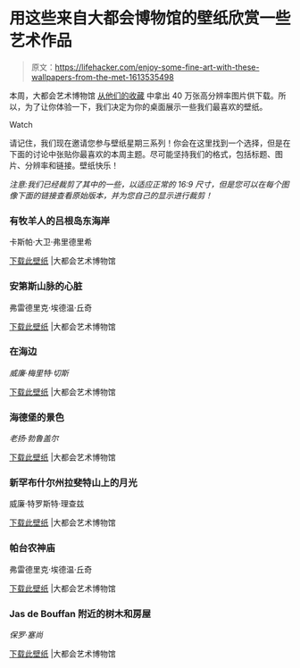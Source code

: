 # 用这些来自大都会博物馆的壁纸欣赏一些艺术作品

> 原文：<https://lifehacker.com/enjoy-some-fine-art-with-these-wallpapers-from-the-met-1613535498>

本周，大都会艺术博物馆 [从他们的收藏](http://bigthink.com/1000-words/need-a-new-screensaver-the-met-puts-400000-high-res-images-online) 中拿出 40 万张高分辨率图片供下载。所以，为了让你体验一下，我们决定为你的桌面展示一些我们最喜欢的壁纸。

Watch

请记住，我们现在邀请您参与壁纸星期三系列！你会在这里找到一个选择，但是在下面的讨论中张贴你最喜欢的本周主题。尽可能坚持我们的格式，包括标题、图片、分辨率和链接。壁纸快乐！

*注意:我们已经裁剪了其中的一些，以适应正常的 16:9 尺寸，但是您可以在每个图像下面的链接查看原始版本，并为您自己的显示进行裁剪！*

### 有牧羊人的吕根岛东海岸

卡斯帕·大卫·弗里德里希

[下载此壁纸](http://www.metmuseum.org/collection/the-collection-online/search/354644) |大都会艺术博物馆

### 安第斯山脉的心脏

弗雷德里克·埃德温·丘奇

[下载此壁纸](http://www.metmuseum.org/collection/the-collection-online/search/10481) |大都会艺术博物馆

### 在海边

*威廉·梅里特·切斯*

[下载此壁纸](http://www.metmuseum.org/collection/the-collection-online/search/10464) |大都会艺术博物馆

### 海德堡的景色

*老扬·勃鲁盖尔*

[下载此壁纸](http://www.metmuseum.org/collection/the-collection-online/search/337489) |大都会艺术博物馆

### 新罕布什尔州拉斐特山上的月光

威廉·特罗斯特·理查兹

[下载此壁纸](http://www.metmuseum.org/collection/the-collection-online/search/11900) |大都会艺术博物馆

### 帕台农神庙

弗雷德里克·埃德温·丘奇

[下载此壁纸](http://www.metmuseum.org/collection/the-collection-online/search/10482) |大都会艺术博物馆

### Jas de Bouffan 附近的树木和房屋

*保罗·塞尚*

[下载此壁纸](http://www.metmuseum.org/collection/the-collection-online/search/459092) |大都会艺术博物馆